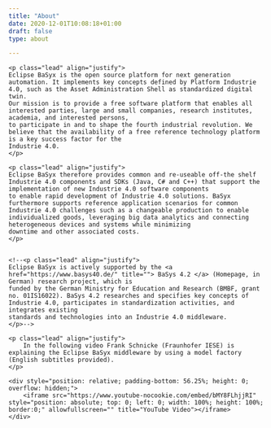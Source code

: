 ```yaml
---
title: "About"
date: 2020-12-01T10:08:18+01:00
draft: false
type: about

---
```



<div class="col-md-12">
        
	
	<p class="lead" align="justify">
	Eclipse BaSyx is the open source platform for next generation automation. It implements key concepts defined by Platform Industrie 4.0, such as the Asset Administration Shell as standardized digital twin.  
	Our mission is to provide a free software platform that enables all interested parties, large and small companies, research institutes, academia, and interested persons, 
	to participate in and to shape the fourth industrial revolution. We believe that the availability of a free reference technology platform is a key success factor for the 
	Industrie 4.0.
	</p>	
	
	<p class="lead" align="justify">
	Eclipse BaSyx therefore provides common and re-useable off-the shelf Industrie 4.0 components and SDKs (Java, C# and C++) that support the implementation of new Industrie 4.0 software components 
	to enable rapid development of Industrie 4.0 solutions. BaSyx furthermore supports reference application scenarios for common 
	Industrie 4.0 challenges such as a changeable production to enable individualized goods, leveraging big data analytics and connecting heterogeneous devices and systems while minimizing 
	downtime and other associated costs.
	</p>
	
	
	<!--<p class="lead" align="justify">
	Eclipse BaSyx is actively supported by the <a href="https://www.basys40.de/" title=""> BaSys 4.2 </a> (Homepage, in German) research project, which is 
	funded by the German Ministry for Education and Research (BMBF, grant no. 01IS16022). BaSys 4.2 researches and specifies key concepts of Industrie 4.0, participates in standardization activities, and integrates existing 
	standards and technologies into an Industrie 4.0 middleware.
	</p>-->
	
	<p class="lead" align="justify">
		In the following video Frank Schnicke (Fraunhofer IESE) is explaining the Eclipse BaSyx middleware by using a model factory (English subtitles provided).
	</p>

       
</div>

<div class="col-md-12">
	
	<div style="position: relative; padding-bottom: 56.25%; height: 0; overflow: hidden;">
		<iframe src="https://www.youtube-nocookie.com/embed/bMY8FLhjjRI" style="position: absolute; top: 0; left: 0; width: 100%; height: 100%; border:0;" allowfullscreen="" title="YouTube Video"></iframe>
	</div>	
   
</div>

 
 